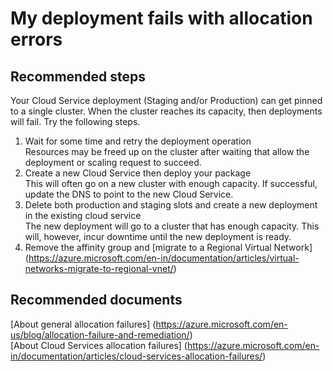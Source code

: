<properties 
	pageTitle="My deployment fails with allocation errors"
	description="My deployment fails with allocation errors"
	service="microsoft.classiccompute"
	resource="virtualmachines"
	authors="jluk"
	displayOrder="6"
	selfHelpType="resource"
	supportTopicIds=""
	resourceTags=""	 
	productPesIds=""
	cloudEnvironments="public"
/>

# My deployment fails with allocation errors

## **Recommended steps**
Your Cloud Service deployment (Staging and/or Production) can get pinned to a single cluster. When the cluster reaches its capacity, then deployments will fail. Try the following steps.

1. Wait for some time and retry the deployment operation <br>
Resources may be freed up on the cluster after waiting that allow the deployment or scaling request to succeed.   
2. Create a new Cloud Service then deploy your package <br>
This will often go on a new cluster with enough capacity. If successful, update the DNS to point to the new Cloud Service. 
3. Delete both production and staging slots and create a new deployment in the existing cloud service <br>
The new deployment will go to a cluster that has enough capacity. This will, however, incur downtime until the new deployment is ready. 
4. Remove the affinity group and [migrate to a Regional Virtual Network] (https://azure.microsoft.com/en-in/documentation/articles/virtual-networks-migrate-to-regional-vnet/)
 
## **Recommended documents**
[About general allocation failures] (https://azure.microsoft.com/en-us/blog/allocation-failure-and-remediation/) <br>
[About Cloud Services allocation failures] (https://azure.microsoft.com/en-in/documentation/articles/cloud-services-allocation-failures/)